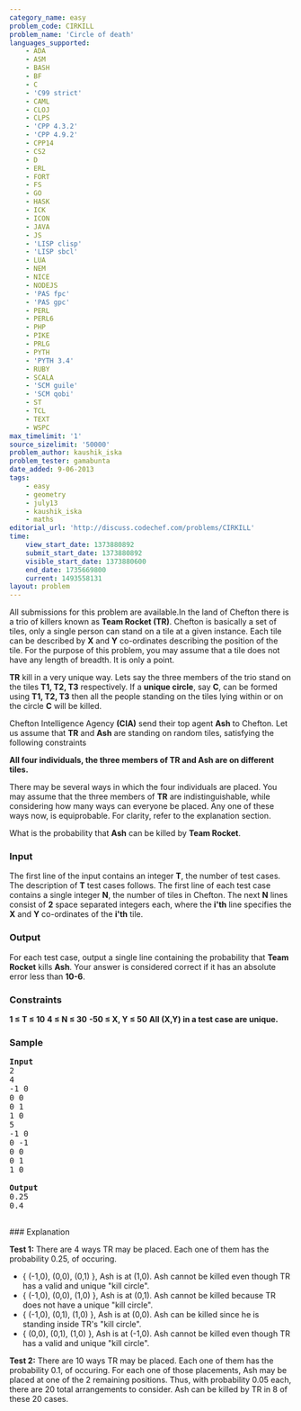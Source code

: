 ```yaml
---
category_name: easy
problem_code: CIRKILL
problem_name: 'Circle of death'
languages_supported:
    - ADA
    - ASM
    - BASH
    - BF
    - C
    - 'C99 strict'
    - CAML
    - CLOJ
    - CLPS
    - 'CPP 4.3.2'
    - 'CPP 4.9.2'
    - CPP14
    - CS2
    - D
    - ERL
    - FORT
    - FS
    - GO
    - HASK
    - ICK
    - ICON
    - JAVA
    - JS
    - 'LISP clisp'
    - 'LISP sbcl'
    - LUA
    - NEM
    - NICE
    - NODEJS
    - 'PAS fpc'
    - 'PAS gpc'
    - PERL
    - PERL6
    - PHP
    - PIKE
    - PRLG
    - PYTH
    - 'PYTH 3.4'
    - RUBY
    - SCALA
    - 'SCM guile'
    - 'SCM qobi'
    - ST
    - TCL
    - TEXT
    - WSPC
max_timelimit: '1'
source_sizelimit: '50000'
problem_author: kaushik_iska
problem_tester: gamabunta
date_added: 9-06-2013
tags:
    - easy
    - geometry
    - july13
    - kaushik_iska
    - maths
editorial_url: 'http://discuss.codechef.com/problems/CIRKILL'
time:
    view_start_date: 1373880892
    submit_start_date: 1373880892
    visible_start_date: 1373880600
    end_date: 1735669800
    current: 1493558131
layout: problem
---
```

All submissions for this problem are available.In the land of Chefton there is a trio of killers known as **Team Rocket (TR)**. Chefton is basically a set of tiles, only a single person can stand on a tile at a given instance. Each tile can be described by **X** and **Y** co-ordinates describing the position of the tile. For the purpose of this problem, you may assume that a tile does not have any length of breadth. It is only a point.

**TR** kill in a very unique way. Lets say the three members of the trio stand on the tiles **T1, T2, T3** respectively. If a **unique circle**, say **C**, can be formed using **T1, T2, T3** then all the people standing on the tiles lying within or on the circle **C** will be killed.

Chefton Intelligence Agency **(CIA)** send their top agent **Ash** to Chefton. Let us assume that **TR** and **Ash** are standing on random tiles, satisfying the following constraints

**All four individuals, the three members of TR and Ash are on different tiles.**

There may be several ways in which the four individuals are placed. You may assume that the three members of **TR** are indistinguishable, while considering how many ways can everyone be placed. Any one of these ways now, is equiprobable. For clarity, refer to the explanation section.

What is the probability that **Ash** can be killed by **Team Rocket**.

### Input

The first line of the input contains an integer **T**, the number of test cases. The description of **T** test cases follows. The first line of each test case contains a single integer **N**, the number of tiles in Chefton. The next **N** lines consist of **2** space separated integers each, where the **i'th** line specifies the **X** and **Y** co-ordinates of the **i'th** tile.

### Output

For each test case, output a single line containing the probability that **Team Rocket** kills **Ash**. Your answer is considered correct if it has an absolute error less than **10-6**.

### Constraints

**1 ≤ T ≤ 10**
**4 ≤ N ≤ 30**
**-50 ≤ X, Y ≤ 50**
**All (X,Y) in a test case are unique.**

### Sample

<pre>
<b>Input</b>
2
4
-1 0
0 0
0 1
1 0
5
-1 0
0 -1
0 0
0 1
1 0

<b>Output</b>
0.25
0.4

</pre>### Explanation

**Test 1:** There are 4 ways TR may be placed. Each one of them has the probability 0.25, of occuring.

- { (-1,0), (0,0), (0,1) }, Ash is at (1,0). Ash cannot be killed even though TR has a valid and unique "kill circle".
- { (-1,0), (0,0), (1,0) }, Ash is at (0,1). Ash cannot be killed because TR does not have a unique "kill circle".
- { (-1,0), (0,1), (1,0) }, Ash is at (0,0). Ash can be killed since he is standing inside TR's "kill circle".
- { (0,0), (0,1), (1,0) }, Ash is at (-1,0). Ash cannot be killed even though TR has a valid and unique "kill circle".

**Test 2:** There are 10 ways TR may be placed. Each one of them has the probability 0.1, of occuring. For each one of those placements, Ash may be placed at one of the 2 remaining positions. Thus, with probability 0.05 each, there are 20 total arrangements to consider. Ash can be killed by TR in 8 of these 20 cases.
